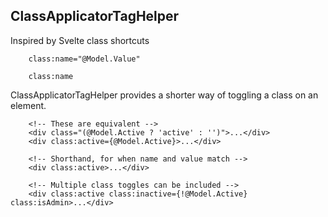 ClassApplicatorTagHelper
------------------------

Inspired by Svelte class shortcuts

```razor
    class:name="@Model.Value"
```

```razor
    class:name
```

ClassApplicatorTagHelper provides a shorter way of toggling a class on an element.

```razor
    <!-- These are equivalent -->
    <div class="(@Model.Active ? 'active' : '')">...</div>
    <div class:active={@Model.Active}>...</div>

    <!-- Shorthand, for when name and value match -->
    <div class:active>...</div>

    <!-- Multiple class toggles can be included -->
    <div class:active class:inactive={!@Model.Active} class:isAdmin>...</div>
```
